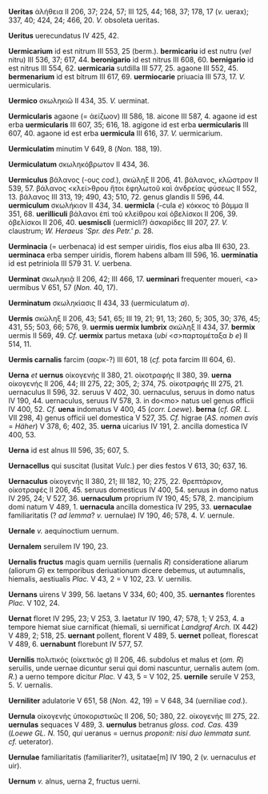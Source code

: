 **Ueritas** ἀλήθεια II 206, 37; 224, 57; III 125, 44; 168, 37; 178, 17
(*v.* uerax); 337, 40; 424, 24; 466, 20. *V.* obsoleta ueritas.

**Ueritus** uerecundatus IV 425, 42.

**Uermicarium** id est nitrum III 553, 25 (berm.). **bermicariu** id est
nutru (*vel* nitru) III 536, 37; 617, 44. **beronigario** id est nitrus
III 608, 60. **bernigario** id est nitrus III 554, 62. **uermicaria**
sutdilla III 577, 25. agaone III 552, 45. **bermenarium** id est bitrum
III 617, 69. **uermiocarie** priuacia III 573, 17. *V.* uermicularis.

**Uermico** σκωληκιῶ II 434, 35. *V.* uerminat.

**Uermicularis** agaone (= ἀείζωον) III 586, 18. aicone III 587, 4.
agaone id est erba **uermicularis** III 607, 35; 616, 18. agigone id est
erba **uermicularis** III 607, 40. agaone id est erba **uermicula** III
616, 37. *V.* uermicarium.

**Uermiculatim** minutim V 649, 8 (*Non.* 188, 19).

**Uermiculatum** σκωληκόβρωτον II 434, 36.

**Uermiculus** βάλανος (-ους *cod.*), σκώληξ II 206, 41. βάλανος,
κλῶστρον II 539, 57. βάλανος \<κλεί\>θρου ἤτοι ἐφηλωτοῦ καὶ ἀνδρείας
φύσεως II 552, 13. βάλανος III 313, 19; 490, 43; 510, 72. genus glandis
II 596, 44. **uermiculum** σκωλήκιον II 434, 34. **uermicla** (-cula
*e*) κόκκος τὸ βάμμα II 351, 68. **uerilliculi** βάλανοι ἐπὶ τοῦ
κλείθρου καὶ ὀβελίσκοι II 206, 39. ὀβελίσκοι II 206, 40. **uesmiscli**
(uermicli?) ἀσκαρίδες III 207, 27. *V.* claustrum; *W. Heraeus 'Spr. des
Petr.' p.* 28.

**Uerminacia** (= uerbenaca) id est semper uiridis, flos eius alba III
630, 23. **uerminaca** erba semper uiridis, florem habens albam III 596,
16. **uerminatia** id est petriniola III 579 31. *V.* uerbena.

**Uerminat** σκωληκιᾷ II 206, 42; III 466, 17. **uerminari** frequenter
moueri, \<a\> uermibus V 651, 57 (*Non.* 40, 17).

**Uerminatum** σκωληκίασις II 434, 33 (uermiculatum *a*).

**Uermis** σκώληξ II 206, 43; 541, 65; III 19, 21; 91, 13; 260, 5; 305,
30; 376, 45; 431, 55; 503, 66; 576, 9. **uermis uermix lumbrix** σκώληξ
II 434, 37. **bermix** uermis II 569, 49. *Cf.* **uermix** partus metaxa
(*ubi* \<σ\>παρτομέταξα *b e*) II 514, 11.

**Uermis carnalis** farcim (σαρκ-?) III 601, 18 (*cf.* pota farcim III
604, 6).

**Uerna** *et* **uernus** οἰκογενής II 380, 21. οἰκοτραφής II 380, 39.
**uerna** οἰκογενής II 206, 44; III 275, 22; 305, 2; 374, 75. οἰκοτραφής
III 275, 21. uernaculus II 596, 32. seruus V 402, 30. uernaculus, seruus
in domo natus IV 190, 44. uernacuIus, seruus IV 578, 3. in do\<mo\>
natus uel genus officii IV 400, 52. *Cf.* **uena** indomatus V 400, 45
(*corr. Loewe*). **berna** (*cf. GR. L.* VII 298, 4) genus officii uel
domestica V 527, 35. *Cf.* higrae (*AS. nomen avis* = *Häher*) V 378, 6;
402, 35. **uerna** uicarius IV 191, 2. ancilla domestica IV 400, 53.

**Uerna** id est alnus III 596, 35; 607, 5.

**Uernacellus** qui suscitat (lusitat *Vulc.*) per dies festos V 613,
30; 637, 16.

**Uernaculus** οἰκογενής II 380, 21; III 182, 10; 275, 22. θρεπτάριον,
οἰκοτραφές II 206, 45. seruus domesticus IV 400, 54. seruus in domo
natus IV 295, 24; V 527, 36. **uernaculum** proprium IV 190, 45; 578, 2.
mancipium domi natum V 489, 1. **uernacula** ancilla domestica IV 295,
33. **uernaculae** familiaritatis (? *ad lemma*? *v.* uernulae) IV 190,
46; 578, 4. *V.* uernule.

**Uernale** *v.* aequinoctium uernum.

**Uernalem** seruilem IV 190, 23.

**Uernalis fructus** magis quam uernilis (uernalis *R*) consideratione
aliarum (aliorum *G*) ex temporibus deriuationum dicere debemus, ut
autumnalis, hiemalis, aestiualis *Plac.* V 43, 2 = V 102, 23. *V.*
uernilis.

**Uernans** uirens V 399, 56. laetans V 334, 60; 400, 35. **uernantes**
florentes *Plac.* V 102, 24.

**Uernat** floret IV 295, 23; V 253, 3. laetatur IV 190, 47; 578, 1; V
253, 4. a tempore hiemat siue carnificat (hiemali, si uernificat
*Landgraf Arch.* IX 442) V 489, 2; 518, 25. **uernant** pollent, florent
V 489, 5. **uernet** polleat, florescat V 489, 6. **uernabunt**
florebunt IV 577, 57.

**Uernilis** πολιτικός (οἰκετικός *g*) II 206, 46. subdolus et malus et
(*om. R*) seruilis, unde uernae dicuntur serui qui domi nascuntur,
uernalis autem (om. *R.*) a uerno tempore dicitur *Plac.* V 43, 5 = V
102, 25. **uernile** seruile V 253, 5. *V.* uernalis.

**Uerniliter** adulatorie V 651, 58 (*Non.* 42, 19) = V 648, 34
(uerniliae *cod.*).

**Uernula** οἰκογενὴς ὑποκοριστικῶς II 206, 50; 380, 22. οἰκογενής III
275, 22. **uernulas** sequaces V 489, 3. **uernulus** betranus *gloss.
cod. Cas.* 439 (*Loewe GL. N.* 150, *qui* ueranus = uernus *proponit:
nisi duo lemmata sunt. cf.* ueterator).

**Uernulae** familiaritatis (familiariter?), usitatae[m] IV 190, 2
(*v.* uernaculus *et* uir).

**Uernum** *v.* alnus, uerna 2, fructus uerni.
